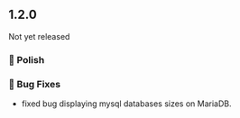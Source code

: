 ## 1.2.0

Not yet released

### 💅 Polish

### 🐛 Bug Fixes
- fixed bug displaying mysql databases sizes on MariaDB.
